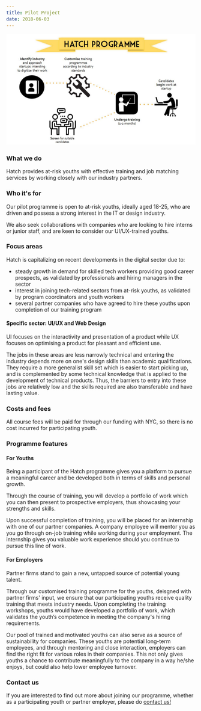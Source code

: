 ```yaml
---
title: Pilot Project
date: 2018-06-03
---
```


![alt text](/img/HatchChart1.png "Hatch programme flow")

### What we do

Hatch provides at-risk youths with effective training and job matching services by working closely with our industry partners. 


### Who it's for

Our pilot programme is open to at-risk youths, ideally aged 18-25, who are driven and possess a strong interest in the IT or design industry.

We also seek collaborations with companies who are looking to hire interns or junior staff, and are keen to consider our UI/UX-trained youths.    





### Focus areas

Hatch is capitalizing on recent developments in the digital sector due to:
- steady growth in demand for skilled tech workers providing good career prospects, as validated by professionals and hiring managers in the sector
- interest in joining tech-related sectors from at-risk youths, as validated by program coordinators and youth workers
- several partner companies who have agreed to hire these youths upon completion of our training program


#### Specific sector: UI/UX and Web Design

UI focuses on the interactivity and presentation of a product while UX focuses on optimising a product for pleasant and efficient use.

The jobs in these areas are less narrowly technical and entering the industry depends more on one's design skills than academic qualifications. They require a more generalist skill set which is easier to start picking up, and is complemented by some technical knowledge that is applied to the development of technical products. Thus, the barriers to entry into these jobs are relatively low and the skills required are also transferable and have lasting value.


### Costs and fees

All course fees will be paid for through our funding with NYC, so there is no cost incurred for participating youth.

### Programme features
#### For Youths

Being a participant of the Hatch programme gives you a platform to pursue a meaningful career and be developed both in terms of skills and personal growth.

Through the course of training, you will develop a portfolio of work which you can then present to prospective employers, thus showcasing your strengths and skills.

Upon successful completion of training, you will be placed for an internship with one of our partner companies. A company employee will mentor you as you go through on-job training while working during your employment. The internship gives you valuable work experience should you continue to pursue this line of work.


#### For Employers

Partner firms stand to gain a new, untapped source of potential young talent.

Through our customised training programme for the youths, deisgned with partner firms' input, we ensure that our participating youths receive quality training that meets industry needs. Upon completing the training workshops, youths would have developed a portfolio of work, which validates the youth’s competence in meeting the company's hiring requirements.

Our pool of trained and motivated youths can also serve as a source of sustainability for companies. These youths are potential long-term employees, and through mentoring and close interaction, employers can find the right fit for various roles in their companies. This not only gives youths a chance to contribute meaningfully to the company in a way he/she enjoys, but could also help lower employee turnover.


### Contact us
If you are interested to find out more about joining our programme, whether as a participating youth or partner employer, please do [contact us!](/contact)
